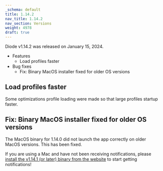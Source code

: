 ```yaml
---
_schema: default
title: 1.14.2
nav_title: 1.14.2
nav_section: Versions
weight: 4978
draft: true
---
```

Diode v1.14.2 was released on January 15, 2024.

* Features
  * Load profiles faster
* Bug fixes
  * Fix: Binary MacOS installer fixed for older OS versions

## Load profiles faster

Some optimizations profile loading were made so that large profiles startup faster.

## Fix: Binary MacOS installer fixed for older OS versions

The MacOS binary for 1.14.0 did not launch the app correctly on older MacOS versions.  This has been fixed.

If you are using a Mac and have not been receiving notifications, please [install the v1.14.1 (or later) binary from the website](https://diode.io/download/#app) to start getting notifications!